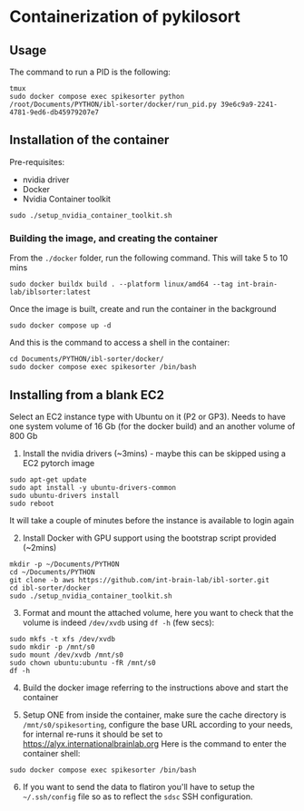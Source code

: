 # Containerization of pykilosort

## Usage
 
The command to run a PID is the following:
 ```shell
tmux
sudo docker compose exec spikesorter python /root/Documents/PYTHON/ibl-sorter/docker/run_pid.py 39e6c9a9-2241-4781-9ed6-db45979207e7
 ```

## Installation of the container

Pre-requisites:
- nvidia driver
- Docker
- Nvidia Container toolkit

```
sudo ./setup_nvidia_container_toolkit.sh
```

### Building the image, and creating the container

From the `./docker` folder, run the following command. This will take 5 to 10 mins
```shell
sudo docker buildx build . --platform linux/amd64 --tag int-brain-lab/iblsorter:latest
```
Once the image is built, create and run the container in the background
```shell
sudo docker compose up -d 
```

And this is the command to access a shell in the container:
```shell
cd Documents/PYTHON/ibl-sorter/docker/
sudo docker compose exec spikesorter /bin/bash
``` 


## Installing from a blank EC2

Select an EC2 instance type with Ubuntu on it (P2 or GP3).
Needs to have one system volume of 16 Gb (for the docker build) and an another volume of 800 Gb


1. Install the nvidia drivers (~3mins) - maybe this can be skipped using a EC2 pytorch image
```shell
sudo apt-get update
sudo apt install -y ubuntu-drivers-common
sudo ubuntu-drivers install
sudo reboot
```
It will take a couple of minutes before the instance is available to login again

2. Install Docker with GPU support using the bootstrap script provided (~2mins)

```shell
mkdir -p ~/Documents/PYTHON
cd ~/Documents/PYTHON
git clone -b aws https://github.com/int-brain-lab/ibl-sorter.git
cd ibl-sorter/docker
sudo ./setup_nvidia_container_toolkit.sh
```

3. Format and mount the attached volume, here you want to check that the volume is indeed `/dev/xvdb` using `df -h` (few secs):
```shell
sudo mkfs -t xfs /dev/xvdb
sudo mkdir -p /mnt/s0
sudo mount /dev/xvdb /mnt/s0
sudo chown ubuntu:ubuntu -fR /mnt/s0
df -h
```

4. Build the docker image referring to the instructions above and start the container

5. Setup ONE from inside the container, make sure the cache directory is `/mnt/s0/spikesorting`, configure the base URL according to your needs,
for internal re-runs it should be set to https://alyx.internationalbrainlab.org
Here is the command to enter the container shell: 
```shell
sudo docker compose exec spikesorter /bin/bash
```

6. If you want to send the data to flatiron you'll have to setup the `~/.ssh/config` file so as to reflect the `sdsc` SSH configuration.
